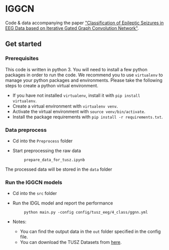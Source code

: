 # IGGCN

Code & data accompanying the paper ["Classification of Epileptic Seizures in EEG Data based on Iterative Gated Graph Convolution Network"](https://www.frontiersin.org/journals/computational-neuroscience/articles/10.3389/fncom.2024.1454529/full).




## Get started


### Prerequisites
This code is written in python 3. You will need to install a few python packages in order to run the code.
We recommend you to use `virtualenv` to manage your python packages and environments.
Please take the following steps to create a python virtual environment.

* If you have not installed `virtualenv`, install it with ```pip install virtualenv```.
* Create a virtual environment with ```virtualenv venv```.
* Activate the virtual environment with `source venv/bin/activate`.
* Install the package requirements with `pip install -r requirements.txt`.


### Data preprocess
* Cd into the `Preprocess` folder
* Start preprocessing the raw data

    ```
         prepare_data_for_tusz.ipynb
    ```

The processed data will be stored in the `data` folder

### Run the IGGCN models

* Cd into the `src` folder
* Run the IDGL model and report the performance

    ```
         python main.py -config config/tusz_eeg/4_class/ggnn.yml
    ```



* Notes: 
    - You can find the output data in the `out` folder specified in the config file.
    - You can download the TUSZ Datasets from [here](https://isip.piconepress.com/projects/tuh_eeg/downloads/tuh_eeg_seizure/).

  
